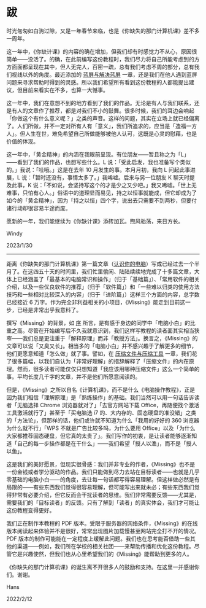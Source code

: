 # 跋

时光匆匆如白驹过隙，又是一年春节来临，也是《你缺失的那门计算机课》差不多一周年。

这一年中，《你缺计课》的内容的确在增加，但我们却有时感觉力不从心，原因很简单——没活了。的确，在此前编写这份教程时，我们尽力将自己所能考虑到的方方面面都呈现在其中，但人无完人，百密一疏，总有我们考虑不周的部分，总有我们视线以外的角度。最近添加的 [蓝屏与解决蓝屏](recover-from-bsod.md) 一章，还是我们在他人遇到蓝屏问题来寻求帮助时得到的灵感。所以我们希望所有看到这份教程的人都能提出建议，但目前来看实在不多，也算一大憾事。

这一年中，我们在意想不到的地方看到了我们的作品。无论是有人与我们联系，还是有人的文章作了推荐，都是对我们不小的鼓舞。很多时候，我们的耳边会响起「你做这个有什么意义呢？」之类的声音。这样的问题，其实在立场上就已经偏离了。人们所做，并不一定对所有人有「意义」，我们所追求的，应当是「造福一方人」。但人生在世，难免希望自己所做能够被他人认可，这既是心灵的慰藉，也是价值的体现。

这一年中，「黄金精神」的内涵在我眼前呈现。有位朋友——暂且称之为「L」——看到了我们的作品，也想写些什么。L 说：「受此启发，我也准备写个类似的。」我说：「哇哦。」这是在去年 10 月发生的事。本月月初，我向 L 问起此事进展，L 说：「暂时还没有，事情太多了。」我唏嘘。后来与另一位朋友 K 聊天时提及此事，K 说：「不如说，会坚持写这个的才是少之又少吧。」我又唏嘘。「世上无难事，只怕有心人。」俗语中的道理显而易见，持之以恒事就能成，但它却成为了如今的「黄金精神」，因为「持之以恒」四个字，说出去只需要不到两秒，但要付诸行动却很容易半途而废。

愿新的一年，我们能继续为《你缺计课》添砖加瓦。煦风骀荡，来日方长。

Windy

2023/1/30

---

距离《你缺失的那门计算机课》第一篇文章（[认识你的电脑](computer-and-its-components.md)）写成已经过去一个半月了。在这四五十天的时间里，我们忙里偷闲、陆陆续续地完成了十多篇文章，大体上已经涵盖了「最基本的电脑常识和操作」（归于「基础篇」）、「常用软件的相关介绍，以及一些优良软件的推荐」（归于「软件篇」）和「一些难以归类的使用方法技巧和一些相对比较深入的内容」（归于「进阶篇」）这样三个方面的内容，总字数已经接近 6 万字。作为完全非利益相关的小项目，《Missing》能走到目前这一步，已经是非常出乎我意料了。

撰写《Missing》的背景，如 [序](premble.md) 所言，是有感于身边的同学中「电脑小白」的比重之高。尽管在开始编写后不久我就意识到，我们这样写教程的读者面其实相当狭窄——我们总是更注重于「解释原理」而非「教授方法」。换言之，《Missing》的文章可以说「又臭又长」。相当多的「电脑小白」并不感兴趣于了解更多的细节，他们更愿意知道「怎么做」就了事。譬如，在 [压缩文件与压缩工具](archive-formats-and-tools.md) 一章，我们花了很多篇幅，以我们自认为「非常好理解」的措辞解释了「压缩文件」的内在原理。然而，很多读者可能仅仅只想知道「我应该用哪种压缩文件」这么一个简单的事。平均长度几千字的文章，并不是他们所愿意阅读的。

但是，《Missing》之所以自名《计算机课》，而不是什么《电脑操作教程》，正是因为我们相信「理解原理」是「熟练操作」的基础。我们当然可以用一句话告诉读者「无脑选择 Chrome 浏览器就对了」「去官方网站下载 Office，再随便找个激活工具激活就行了」甚至于「买电脑选 i7 的、大内存的、固态硬盘的准没错」之类的「方法论」，但那样的话，他们或许就不知道为什么「我用的好好的 360 浏览器为什么就不行」「WPS 不就是广告比较多吗，为什么要用 Office」以及「为什么大家都推荐固态硬盘，但它真的太贵了」。我们写作的初衷，是让读者能够逐渐知道「自己的每一步操作都是在干什么」——我们希望「授人以渔」，而不是「授人以鱼」。

这是我们的美好愿景，但现实很骨感：我们并非专业的作者，《Missing》也不是一份金钱或者学分驱动的作品。我们只能做到尽力去站在目标读者——也就是几乎零基础的电脑小白——的角度，去让每一句话都写得容易理解。但这样做必然是有局限的——有些东西我们觉得很容易理解，但可能写出来就未必；有些东西我们觉得非常有必要介绍，但它反而会干扰读者的思维。我们非常需要反馈——尤其是，需要我们的「目标读者」的反馈。只有了解到「读者」的真实体会，我们才可能让这份教程变得更好。

我们正在制作本教程的 PDF 版本。受限于服务器的网络条件，《Missing》的在线版本阅读起来体验并不是很好，常常出现图片加载慢甚至网站完全打不开的情况。PDF 版本的制作可能能在一定程度上缓解此问题。我们也在思考能否借助一些其他的渠道——例如，我们所在学校的相关社团——来帮助传播和优化这份教程。尽管它是兴趣使然，但我们也从心里希望我们的《Missing》能帮助到更多的人。

《你缺失的那门计算机课》的诞生离不开很多人的鼓励和支持。在这里一并感谢你们。谢谢。

Hans

2022/2/12